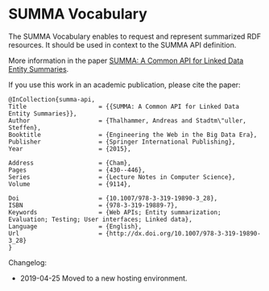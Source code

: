# SUMMA Vocabulary

The SUMMA Vocabulary enables to request and represent summarized RDF resources. It should be used in context to the SUMMA API definition.

More information in the paper [SUMMA: A Common API for Linked Data Entity Summaries](http://www.aifb.kit.edu/images/e/e4/Paper_92_final.pdf).

If you use this work in an academic publication, please cite the paper:
  ```
@InCollection{summa-api,
  Title                    = {{SUMMA: A Common API for Linked Data Entity Summaries}},
  Author                   = {Thalhammer, Andreas and Stadtm\"uller, Steffen},
  Booktitle                = {Engineering the Web in the Big Data Era},
  Publisher                = {Springer International Publishing},
  Year                     = {2015},

  Address                  = {Cham},
  Pages                    = {430--446},
  Series                   = {Lecture Notes in Computer Science},
  Volume                   = {9114},

  Doi                      = {10.1007/978-3-319-19890-3_28},
  ISBN                     = {978-3-319-19889-7},
  Keywords                 = {Web APIs; Entity summarization; Evaluation; Testing; User interfaces; Linked data},
  Language                 = {English},
  Url                      = {http://dx.doi.org/10.1007/978-3-319-19890-3_28}
}
  ```

Changelog:
* 2019-04-25 Moved to a new hosting environment.
